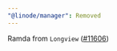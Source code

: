 ```yaml
---
"@linode/manager": Removed
---
```


Ramda from `Longview` ([#11606](https://github.com/linode/manager/pull/11606))
